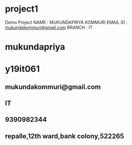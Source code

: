 # project1
Demo Project
NAME : MUKUNDAPRIYA KOMMURI 
EMAIL ID : mukundakommuri@gmail.com
BRANCH : IT
<h1> mukundapriya </h1>
<h1> y19it061 </h1>
<h2> mukundakommuri@gmail.com </h>
<h2> IT </h2>
<h2> 9390982344 </h2>
<h2> repalle,12th ward,bank colony,522265 </h2>
